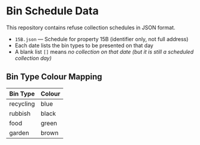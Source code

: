 # Bin Schedule Data

This repository contains refuse collection schedules in JSON format.

- `15B.json` — Schedule for property 15B (identifier only, not full address)
- Each date lists the bin types to be presented on that day
- A blank list `[]` means *no collection on that date (but it is still a scheduled collection day)*

## Bin Type Colour Mapping

| Bin Type   | Colour |
|------------|--------|
| recycling  | blue   |
| rubbish    | black  |
| food       | green  |
| garden     | brown  |
